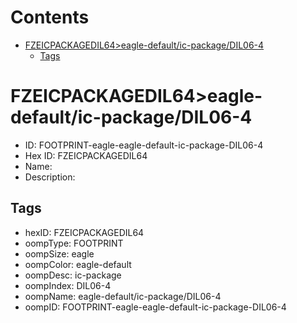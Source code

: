 



Contents
========

* [FZEICPACKAGEDIL64>eagle-default/ic-package/DIL06-4](#fzeicpackagedil64eagle-defaultic-packagedil06-4)
	* [Tags](#tags)

# FZEICPACKAGEDIL64>eagle-default/ic-package/DIL06-4

- ID: FOOTPRINT-eagle-eagle-default-ic-package-DIL06-4
- Hex ID: FZEICPACKAGEDIL64
- Name: 
- Description: 

## Tags

- hexID: FZEICPACKAGEDIL64
- oompType: FOOTPRINT
- oompSize: eagle
- oompColor: eagle-default
- oompDesc: ic-package
- oompIndex: DIL06-4
- oompName: eagle-default/ic-package/DIL06-4
- oompID: FOOTPRINT-eagle-eagle-default-ic-package-DIL06-4
